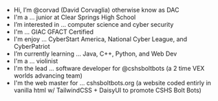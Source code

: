 - Hi, I’m @corvad (David Corvaglia) otherwise know as DAC
- I'm a ... junior at Clear Springs High School
- I’m interested in ... computer science and cyber security
- I'm ... GIAC GFACT Certified
- I'm enjoy ... CyberStart America, National Cyber League, and CyberPatriot
- I’m currently learning ... Java, C++, Python, and Web Dev
- I'm a ... violinist
- I'm the lead ... software developer for @cshsboltbots (a 2 time VEX worlds advancing team)
- I'm the web master for ... cshsboltbots.org (a website coded entirly in vanilla html w/ TailwindCSS + DaisyUI to promote CSHS Bolt Bots)
